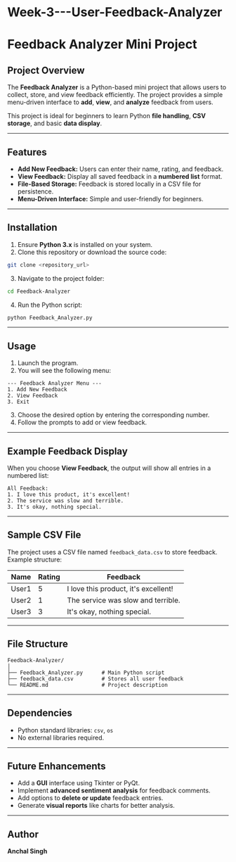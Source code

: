 # Week-3---User-Feedback-Analyzer
# Feedback Analyzer Mini Project

## Project Overview
The **Feedback Analyzer** is a Python-based mini project that allows users to collect, store, and view feedback efficiently. The project provides a simple menu-driven interface to **add**, **view**, and **analyze** feedback from users.  

This project is ideal for beginners to learn Python **file handling**, **CSV storage**, and basic **data display**.

---

## Features
- **Add New Feedback:** Users can enter their name, rating, and feedback.  
- **View Feedback:** Display all saved feedback in a **numbered list** format.  
- **File-Based Storage:** Feedback is stored locally in a CSV file for persistence.  
- **Menu-Driven Interface:** Simple and user-friendly for beginners.

---

## Installation
1. Ensure **Python 3.x** is installed on your system.  
2. Clone this repository or download the source code:
```bash
git clone <repository_url>
```
3. Navigate to the project folder:
```bash
cd Feedback-Analyzer
```
4. Run the Python script:
```bash
python Feedback_Analyzer.py
```

---

## Usage
1. Launch the program.  
2. You will see the following menu:
```
--- Feedback Analyzer Menu ---
1. Add New Feedback
2. View Feedback
3. Exit
```
3. Choose the desired option by entering the corresponding number.  
4. Follow the prompts to add or view feedback.  

---

## Example Feedback Display
When you choose **View Feedback**, the output will show all entries in a numbered list:

```
All Feedback:
1. I love this product, it's excellent!
2. The service was slow and terrible.
3. It's okay, nothing special.
```

---

## Sample CSV File
The project uses a CSV file named `feedback_data.csv` to store feedback.  
Example structure:

| Name   | Rating | Feedback                             |
|--------|--------|--------------------------------------|
| User1  | 5      | I love this product, it's excellent! |
| User2  | 1      | The service was slow and terrible.   |
| User3  | 3      | It's okay, nothing special.          |

---

## File Structure
```
Feedback-Analyzer/
│
├── Feedback_Analyzer.py      # Main Python script
├── feedback_data.csv         # Stores all user feedback
└── README.md                 # Project description
```

---

## Dependencies
- Python standard libraries: `csv`, `os`  
- No external libraries required.

---

## Future Enhancements
- Add a **GUI** interface using Tkinter or PyQt.  
- Implement **advanced sentiment analysis** for feedback comments.  
- Add options to **delete or update** feedback entries.  
- Generate **visual reports** like charts for better analysis.

---

## Author
**Anchal Singh**  
